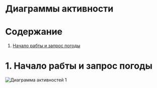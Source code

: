 # Диаграммы активности

# Содержание
1. [Начало рабты и запрос погоды](#1)  

<a name="1"/>

# 1. Начало рабты и запрос погоды
![Диаграмма активностей 1](../../Images/Action/ActionStart.png)

